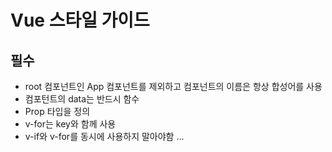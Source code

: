 # Vue 스타일 가이드
## 필수
* root 컴포넌트인 App 컴포넌트를 제외하고 컴포넌트의 이름은 항상 합성어를 사용
* 컴포턴트의 data는 반드시 함수
* Prop 타입을 정의
* v-for는 key와 함께 사용
* v-if와 v-for를 동시에 사용하지 말아야함
...
